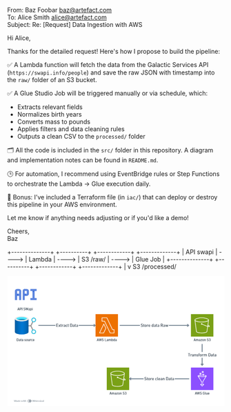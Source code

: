 From: Baz Foobar <baz@artefact.com>  
To: Alice Smith <alice@artefact.com>  
Subject: Re: [Request] Data Ingestion with AWS  

Hi Alice,

Thanks for the detailed request! Here's how I propose to build the pipeline:

✅ A Lambda function will fetch the data from the Galactic Services API (`https://swapi.info/people`) and save the raw JSON with timestamp into the `raw/` folder of an S3 bucket.

✅ A Glue Studio Job will be triggered manually or via schedule, which:
- Extracts relevant fields
- Normalizes birth years
- Converts mass to pounds
- Applies filters and data cleaning rules
- Outputs a clean CSV to the `processed/` folder

🗂️ All the code is included in the `src/` folder in this repository. A diagram and implementation notes can be found in `README.md`.

🕒 For automation, I recommend using EventBridge rules or Step Functions to orchestrate the Lambda → Glue execution daily.

🚀 Bonus: I’ve included a Terraform file (in `iac/`) that can deploy or destroy this pipeline in your AWS environment.

Let me know if anything needs adjusting or if you'd like a demo!

Cheers,  
Baz




+--------------+       +----------+       +------------+       +-------------+
|   API swapi  | ----> |  Lambda  | ----> | S3 /raw/   | ----> |  Glue Job   |
+--------------+       +----------+       +------------+       +-------------+
                                                             |
                                                             v
                                                        S3 /processed/

![Diagrama del pipeline](draw.png)
